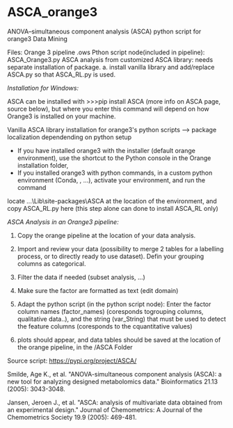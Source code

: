 # ASCA_orange3
ANOVA–simultaneous component analysis (ASCA) python script for orange3 Data Mining 

Files:
Orange 3 pipeline .ows
Pthon script node(included in pipeline): ASCA_Orange3.py
ASCA analysis from customized ASCA library: needs separate installation of package. 
	a. install vanilla library and add/replace ASCA.py so that ASCA_RL.py is used.

*Installation for Windows:*

ASCA can be installed with >>>pip install ASCA (more info on ASCA page, source below), but where you enter this command will depend on how Orange3 is installed on your machine.

Vanilla ASCA library installation for orange3's python scripts --> package localization dependending on python setup	
- If you have installed orange3 with the installer (default orange environment), use the shortcut to the Python console in the Orange installation folder, 
- If you installed orange3 with python commands, in a custom python environment (Conda, , ...), activate your environment, and run the command	
  
locate ...\Lib\site-packages\ASCA at the location of the environment, and copy ASCA_RL.py here (this step alone can done to install ASCA_RL only)
   

*ASCA Analysis in an Orange3 pipeline:*
1. Copy the orange pipeline at the location of your data analysis.

2. Import and review your data (possibility to merge 2 tables for a labelling process, or to directly  ready to use dataset). Defin your grouping columns as categorical.

3. Filter the data if needed (subset analysis, ...) 

4. Make sure the factor are formatted as text (edit domain)

5. Adapt the python script (in the python script node): Enter the factor column names (factor_names) (coresponds togrouping columns, qualitative data..), and the string (var_String) that must be used to detect the feature columns (coresponds to the cquantitative values)

6. plots should appear, and data tables should be saved at the location of the orange pipeline, in the /ASCA Folder 

Source script: 
https://pypi.org/project/ASCA/

Smilde, Age K., et al. "ANOVA-simultaneous component analysis (ASCA): a new tool for analyzing designed metabolomics data." Bioinformatics 21.13 (2005): 3043-3048.

Jansen, Jeroen J., et al. "ASCA: analysis of multivariate data obtained from an experimental design." Journal of Chemometrics: A Journal of the Chemometrics Society 19.9 (2005): 469-481.
